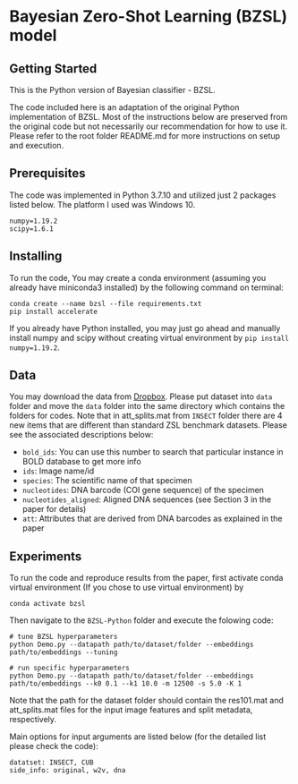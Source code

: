 # Bayesian Zero-Shot Learning (BZSL) model

## Getting Started

This is the Python version of Bayesian classifier - BZSL.

The code included here is an adaptation of the original Python implementation of BZSL. Most of the instructions below
are preserved from the original code but not necessarily our recommendation for how to use it. Please refer to the root
folder README.md for more instructions on setup and execution.

## Prerequisites

The code was implemented in Python 3.7.10 and utilized just 2 packages listed below. The platform I used was Windows 10. 
```
numpy=1.19.2 
scipy=1.6.1 
```

## Installing

To run the code, You may create a conda environment (assuming you already have miniconda3 installed) by the following command on terminal:

```
conda create --name bzsl --file requirements.txt
pip install accelerate
```

If you already have  Python installed, you may just go ahead and manually install numpy and scipy without creating virtual environment by `pip install numpy=1.19.2`.

## Data

You may download the data from [Dropbox](https://www.dropbox.com/sh/gt6tkech0nvftk5/AADOUJc_Bty3sqOsqWHxhmULa?dl=0). Please put dataset into `data` folder and move the `data` folder into the same directory which contains the folders for codes. Note that in att_splits.mat from `INSECT` folder there are 4 new items that are different than standard ZSL benchmark datasets. Please see the associated descriptions below:

* `bold_ids`: You can use this number to search that particular instance in BOLD database to get more info
* `ids`: Image name/id
* `species`: The scientific name of that specimen
* `nucleotides`: DNA barcode (COI gene sequence) of the specimen
* `nucleotides_aligned`: Aligned DNA sequences (see Section 3 in the paper for details)
* `att`: Attributes that are derived from DNA barcodes as explained in the paper
 
## Experiments

To run the code and reproduce results from the paper, first activate conda virtual environment (If you chose to use virtual environment) by
```
conda activate bzsl
```
Then navigate to the `BZSL-Python` folder and execute the folowing code:
```
# tune BZSL hyperparameters
python Demo.py --datapath path/to/dataset/folder --embeddings path/to/embeddings --tuning

# run specific hyperparameters
python Demo.py --datapath path/to/dataset/folder --embeddings path/to/embeddings --k0 0.1 --k1 10.0 -m 12500 -s 5.0 -K 1
```

Note that the path for the dataset folder should contain the res101.mat and att_splits.mat files for the input image 
features and split metadata, respectively.

Main options for input arguments  are listed below (for the detailed list please check the code):
```
datatset: INSECT, CUB
side_info: original, w2v, dna
```
